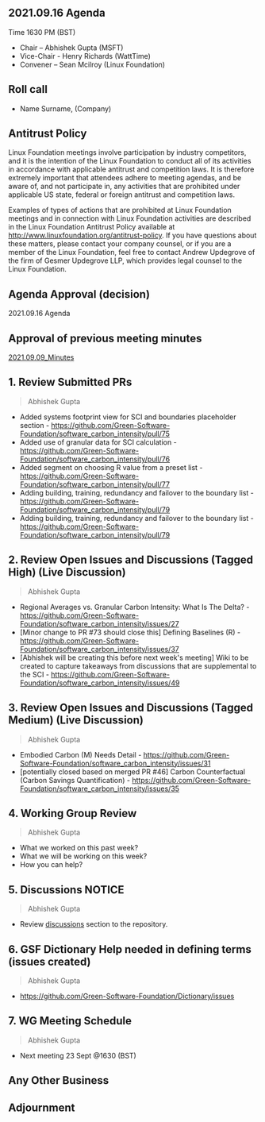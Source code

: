 ## 2021.09.16 Agenda
Time 1630 PM (BST)

- Chair – Abhishek Gupta (MSFT)
- Vice-Chair - Henry Richards (WattTime)
- Convener – Sean Mcilroy (Linux Foundation)
  
## Roll call
* Name Surname, (Company)  
  
## Antitrust Policy
Linux Foundation meetings involve participation by industry competitors, and it is the intention of the Linux Foundation to conduct 
all of its activities in accordance with applicable antitrust and competition laws. 
It is therefore extremely important that attendees adhere to meeting agendas, and be aware of, and not participate in, any activities 
that are prohibited under applicable US state, federal or foreign antitrust and competition laws.

Examples of types of actions that are prohibited at Linux Foundation meetings and in connection with Linux Foundation activities are 
described in the Linux Foundation Antitrust Policy available at http://www.linuxfoundation.org/antitrust-policy. 
If you have questions about these matters, please contact your company counsel, or if you are a member of the Linux Foundation, 
feel free to contact Andrew Updegrove of the firm of Gesmer Updegrove LLP, which provides legal counsel to the Linux Foundation.
  
## Agenda Approval (decision) 
2021.09.16 Agenda
  
## Approval of previous meeting minutes
[2021.09.09_Minutes](https://github.com/Green-Software-Foundation/standards_wg/blob/main/Agenda_Minutes/2021.09.09_minutes.md)

## 1. Review Submitted PRs
> Abhishek Gupta

- Added systems footprint view for SCI and boundaries placeholder section - https://github.com/Green-Software-Foundation/software_carbon_intensity/pull/75
- Added use of granular data for SCI calculation - https://github.com/Green-Software-Foundation/software_carbon_intensity/pull/76
- Added segment on choosing R value from a preset list - https://github.com/Green-Software-Foundation/software_carbon_intensity/pull/77
- Adding building, training, redundancy and failover to the boundary list - https://github.com/Green-Software-Foundation/software_carbon_intensity/pull/79
- Adding building, training, redundancy and failover to the boundary list - https://github.com/Green-Software-Foundation/software_carbon_intensity/pull/79

## 2. Review Open Issues and Discussions (Tagged High) (Live Discussion)
> Abhishek Gupta
- Regional Averages vs. Granular Carbon Intensity: What Is The Delta? - https://github.com/Green-Software-Foundation/software_carbon_intensity/issues/27
- [Minor change to PR #73 should close this] Defining Baselines (R) - https://github.com/Green-Software-Foundation/software_carbon_intensity/issues/37
- [Abhishek will be creating this before next week's meeting] Wiki to be created to capture takeaways from discussions that are supplemental to the SCI - https://github.com/Green-Software-Foundation/software_carbon_intensity/issues/49

## 3. Review Open Issues and Discussions (Tagged Medium) (Live Discussion)
> Abhishek Gupta
- Embodied Carbon (M) Needs Detail - https://github.com/Green-Software-Foundation/software_carbon_intensity/issues/31
- [potentially closed based on merged PR #46] Carbon Counterfactual (Carbon Savings Quantification) - https://github.com/Green-Software-Foundation/software_carbon_intensity/issues/35

## 4. Working Group Review
> Abhishek Gupta
- What we worked on this past week?
- What we will be working on this week?
- How you can help?

## 5. Discussions NOTICE
> Abhishek Gupta
- Review [discussions](https://github.com/Green-Software-Foundation/software_carbon_intensity/discussions) section to the repository. 

## 6. GSF Dictionary Help needed in defining terms (issues created)
> Abhishek Gupta
- https://github.com/Green-Software-Foundation/Dictionary/issues

## 7. WG Meeting Schedule
> Abhishek Gupta
- Next meeting 23 Sept @1630 (BST) 

## Any Other Business

## Adjournment
